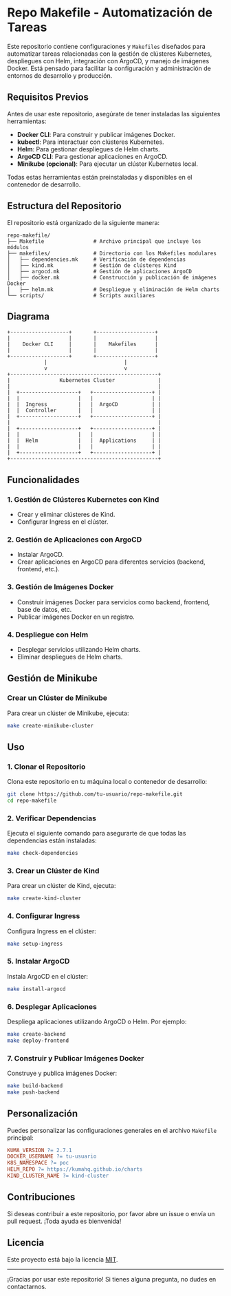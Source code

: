 # Repo Makefile - Automatización de Tareas

Este repositorio contiene configuraciones y `Makefiles` diseñados para automatizar tareas relacionadas con la gestión de clústeres Kubernetes, despliegues con Helm, integración con ArgoCD, y manejo de imágenes Docker. Está pensado para facilitar la configuración y administración de entornos de desarrollo y producción.

## Requisitos Previos

Antes de usar este repositorio, asegúrate de tener instaladas las siguientes herramientas:

- **Docker CLI**: Para construir y publicar imágenes Docker.
- **kubectl**: Para interactuar con clústeres Kubernetes.
- **Helm**: Para gestionar despliegues de Helm charts.
- **ArgoCD CLI**: Para gestionar aplicaciones en ArgoCD.
- **Minikube (opcional)**: Para ejecutar un clúster Kubernetes local.

Todas estas herramientas están preinstaladas y disponibles en el contenedor de desarrollo.

## Estructura del Repositorio

El repositorio está organizado de la siguiente manera:

```
repo-makefile/
├── Makefile                # Archivo principal que incluye los módulos
├── makefiles/              # Directorio con los Makefiles modulares
│   ├── dependencies.mk     # Verificación de dependencias
│   ├── kind.mk             # Gestión de clústeres Kind
│   ├── argocd.mk           # Gestión de aplicaciones ArgoCD
│   ├── docker.mk           # Construcción y publicación de imágenes Docker
│   ├── helm.mk             # Despliegue y eliminación de Helm charts
└── scripts/                # Scripts auxiliares
```

## Diagrama

```
+-------------------+       +-------------------+
|                   |       |                   |
|    Docker CLI     |       |    Makefiles      |
|                   |       |                   |
+-------------------+       +-------------------+
            |                         |
            v                         v
+------------------------------------------------+
|                Kubernetes Cluster              |
|                                                |
|  +-------------------+   +-------------------+ |
|  |                   |   |                   | |
|  |  Ingress          |   |  ArgoCD           | |
|  |  Controller       |   |                   | |
|  +-------------------+   +-------------------+ |
|                                                |
|  +-------------------+   +-------------------+ |
|  |                   |   |                   | |
|  |  Helm             |   |  Applications     | |
|  |                   |   |                   | |
|  +-------------------+   +-------------------+ |
+------------------------------------------------+
```

## Funcionalidades

### 1. **Gestión de Clústeres Kubernetes con Kind**
- Crear y eliminar clústeres de Kind.
- Configurar Ingress en el clúster.

### 2. **Gestión de Aplicaciones con ArgoCD**
- Instalar ArgoCD.
- Crear aplicaciones en ArgoCD para diferentes servicios (backend, frontend, etc.).

### 3. **Gestión de Imágenes Docker**
- Construir imágenes Docker para servicios como backend, frontend, base de datos, etc.
- Publicar imágenes Docker en un registro.

### 4. **Despliegue con Helm**
- Desplegar servicios utilizando Helm charts.
- Eliminar despliegues de Helm charts.

## Gestión de Minikube

### Crear un Clúster de Minikube
Para crear un clúster de Minikube, ejecuta:

```bash
make create-minikube-cluster
```

## Uso

### 1. **Clonar el Repositorio**
Clona este repositorio en tu máquina local o contenedor de desarrollo:

```bash
git clone https://github.com/tu-usuario/repo-makefile.git
cd repo-makefile
```

### 2. **Verificar Dependencias**
Ejecuta el siguiente comando para asegurarte de que todas las dependencias están instaladas:

```bash
make check-dependencies
```

### 3. **Crear un Clúster de Kind**
Para crear un clúster de Kind, ejecuta:

```bash
make create-kind-cluster
```

### 4. **Configurar Ingress**
Configura Ingress en el clúster:

```bash
make setup-ingress
```

### 5. **Instalar ArgoCD**
Instala ArgoCD en el clúster:

```bash
make install-argocd
```

### 6. **Desplegar Aplicaciones**
Despliega aplicaciones utilizando ArgoCD o Helm. Por ejemplo:

```bash
make create-backend
make deploy-frontend
```

### 7. **Construir y Publicar Imágenes Docker**
Construye y publica imágenes Docker:

```bash
make build-backend
make push-backend
```

## Personalización

Puedes personalizar las configuraciones generales en el archivo `Makefile` principal:

```makefile
KUMA_VERSION ?= 2.7.1
DOCKER_USERNAME ?= tu-usuario
K8S_NAMESPACE ?= poc
HELM_REPO ?= https://kumahq.github.io/charts
KIND_CLUSTER_NAME ?= kind-cluster
```

## Contribuciones

Si deseas contribuir a este repositorio, por favor abre un issue o envía un pull request. ¡Toda ayuda es bienvenida!

## Licencia

Este proyecto está bajo la licencia [MIT](LICENSE).

---

¡Gracias por usar este repositorio! Si tienes alguna pregunta, no dudes en contactarnos.

